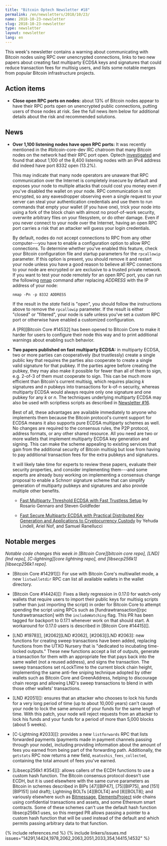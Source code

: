 ```yaml
---
title: "Bitcoin Optech Newsletter #18"
permalink: /en/newsletters/2018/10/23/
name: 2018-10-23-newsletter
slug: 2018-10-23-newsletter
type: newsletter
layout: newsletter
lang: en
---
```

This week's newsletter contains a warning about communicating with
Bitcoin nodes using RPC over unencrypted connections, links to two new papers
about creating fast multiparty ECDSA keys and signatures that could reduce
transaction fees for multisig users, and lists some notable merges from
popular Bitcoin infrastructure projects.

## Action items

- **Close open RPC ports on nodes:** about 13% of Bitcoin
  nodes appear to have their RPC ports open on unencrypted public
  connections, putting users of those nodes at risk.  See the full news
  item below for additional details about the risk and recommended
  solutions.

## News

- **Over 1,100 listening nodes have open RPC ports:** It was recently
  mentioned in the #bitcoin-core-dev IRC chatroom that many Bitcoin
  nodes on the network had their RPC port open.  Optech
  [investigated][port scan summary] and found that about 1,100 of the
  8,400 listening nodes with an IPv4 address did indeed have port 8332
  open (13.2%).

  This may indicate that many node operators are unaware that RPC
  communication over the Internet is completely insecure by default
  and exposes your node to multiple attacks that could cost you money
  even if you've disabled the wallet on your node.  RPC communication
  is not encrypted, so any eavesdropper observing even a single request
  to your server can steal your authentication credentials and use them
  to run commands that empty your wallet (if you have one), trick your
  node into using a fork of the block chain with almost no
  proof-of-work security, overwrite arbitrary files on your
  filesystem, or do other damage.  Even if you never connect to your
  node over the Internet, having an open RPC port carries a risk that
  an attacker will guess your login credentials.

  By default, nodes do not accept connections to RPC from any other
  computer---you have to enable a configuration option to allow RPC
  connections.  To determine whether you've enabled this feature,
  check your Bitcoin configuration file and startup parameters for the
  `rpcallowip` parameter.  If this option is present, you should
  remove it and restart your node unless you have a good reason to
  believe all RPC connections to your node are encrypted or are
  exclusive to a trusted private network.  If you want to test your
  node remotely for an open RPC port, you can run the following
  [nmap][] command after replacing *ADDRESS* with the IP address of
  your node:

  ```
  nmap -Pn -p 8332 ADDRESS
  ```

  If the result in the *state* field is "open", you should follow the
  instructions above to remove the `rpcallowip` parameter.  If the
  result is either "closed" or "filtered", your node is safe unless
  you've set a custom RPC port or otherwise have enabled a customized
  configuration.

  A [PR][Bitcoin Core #14532] has been opened to Bitcoin Core to make
  it harder for users to configure their node this way and to print
  additional warnings about enabling such behavior.

- **Two papers published on fast multiparty ECDSA:** in multiparty
  ECDSA, two or more parties can cooperatively (but trustlessly) create
  a single public key that requires the parties also cooperate to create
  a single valid signature for that pubkey.  If the parties agree before
  creating the pubkey, they may also make it possible for fewer than all
  of them to sign, e.g. 2-of-3 of them must cooperate to sign.  This can
  be much more efficient than Bitcoin's current multisig, which requires
  placing *k* signatures and *n* pubkeys into transactions for k-of-n
  security, whereas multiparty ECDSA would always require only one
  signature and one pubkey for any *k* or *n*.  The techniques
  underlying multiparty ECDSA may also be used with scriptless scripts
  as described in [Newsletter #16][news16 mpecdsa].

  Best of all, these advantages are available immediately to anyone
  who implements them because the Bitcoin protocol's current support
  for ECDSA means it also supports pure ECDSA multiparty schemes as
  well.  No changes are required to the consensus rules, the P2P
  protocol, address formats, or any other shared resource.  All you
  need are two or more wallets that implement multiparty ECDSA key
  generation and signing.  This can make the scheme appealing to
  existing services that gain from the additional security of Bitcoin
  multisig but lose from having to pay additional transaction fees for
  the extra pubkeys and signatures.

  It will likely take time for experts to review these papers,
  evaluate their security properties, and consider implementing
  them---and some experts are already busy working on implementing a
  consensus change proposal to enable a Schnorr signature
  scheme that can simplify generation of multiparty pubkeys and signatures
  and also provide multiple other benefits.

  - [Fast Multiparty Threshold ECDSA with Fast Trustless Setup][mpecdsa goldfeder] by Rosario Gennaro and Steven Goldfeder

  - [Fast Secure Multiparty ECDSA with Practical Distributed Key Generation and Applications to Cryptocurrency Custody][mpecdsa lindell] by Yehuda Lindell, Ariel Nof, and Samuel Ranellucci

[mpecdsa goldfeder]: http://stevengoldfeder.com/papers/GG18.pdf
[mpecdsa lindell]: https://eprint.iacr.org/2018/987.pdf

## Notable merges

*Notable code changes this week in [Bitcoin Core][bitcoin core repo],
[LND][lnd repo], [C-lightning][core lightning repo], and [libsecp256k1][libsecp256k1
repo].*

- [Bitcoin Core #14291][]: For use with Bitcoin Core's multiwallet mode,
  a new `listwalletdir` RPC can list all available wallets in the wallet
  directory.

- [Bitcoin Core #14424][]: Fixes a likely regression in 0.17.0 for
  watch-only wallets that require users to import their public keys for
  multisig scripts (rather than just importing the script) in order for
  Bitcoin Core to attempt spending the script using RPCs such as
  [fundrawtransaction][rpc fundrawtransaction] with the
  `includeWatching` flag.  This PR has been tagged for backport to
  0.17.1 whenever work on that should start.  A workaround for 0.17.0
  users is described in [Bitcoin Core #14415][].

- [LND #1978][], [#2062][LND #2062], [#2063][LND #2063]: new functions
  for creating sweep transactions have been added, replacing functions
  from the UTXO Nursery that is "dedicated to incubating time-locked
  outputs."  These new functions accept a list of outputs, generate a
  transaction for them with an appropriate fee that pays back into the
  same wallet (not a reused address), and signs the transaction.  The
  sweep transactions set nLockTime to the current block chain height,
  implementing the same anti-fee sniping technique adopted by other
  wallets such as Bitcoin Core and GreenAddress, helping to discourage
  chain reorgs and allowing LND's sweep transactions to blend in with
  those other wallets' transactions.

- [LND #2051][]: ensures that an attacker who chooses to lock his funds
  for a very long period of time (up to about 10,000 years) can't cause
  your node to lock the same amount of your funds for the same length of
  time.  With this patch, your node will reject requests from an
  attacker to lock his funds and your funds for a period of more than
  5,000 blocks (about 5 weeks).

- [C-Lightning #2033][]: provides a new `listforwards` RPC that lists
  forwarded payments (payments made in payment channels passing through
  your node), including providing information about the amount of fees
  you earned from being part of the forwarding path.  Additionally, the
  `getstats` RPC now returns a new field, `msatoshis_fees_collected`,
  containing the total amount of fees you've earned.

- [Libsecp256k1 #354][]: allows callers of the ECDH functions to use a
  custom hash function.  The Bitcoin consensus protocol doesn't use
  ECDH, but it is used elsewhere with the same curve parameters as
  Bitcoin in schemes described in BIPs [47][BIP47], [75][BIP75], and
  [151][BIP151] (old draft); Lightning BOLTs [4][BOLT4] and [8][BOLT8];
  and variously elsewhere such as [Bitmessage][], [ElementsProject][]
  side chains using confidential transactions and assets, and some
  Ethereum smart contracts.  Some of these schemes can't use the default
  hash function libsecp256k1 uses, so this merged PR allows passing a
  pointer to a custom hash function that will be used instead of the
  default and which permits passing arbitrary data to that function.

{% include references.md %}
{% include linkers/issues.md issues="14291,14424,1978,2062,2063,2051,2033,354,14415,14532" %}

[bitmessage]: https://bitmessage.org/wiki/Encryption
[elementsproject]: https://elementsproject.org/
[port scan summary]: https://gist.github.com/harding/bf6115a567e80ba5e737242b91c97db2
[nmap]: https://nmap.org/download.html
[news16 mpecdsa]: /en/newsletters/2018/10/09/#multiparty-ecdsa-for-scriptless-lightning-network-payment-channels
